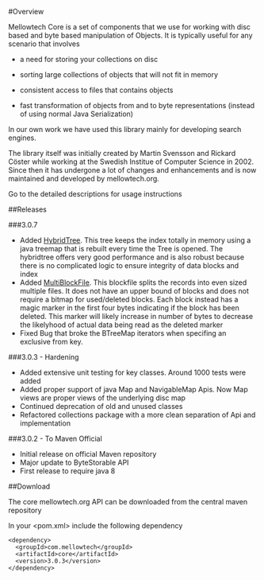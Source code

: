 #Overview

Mellowtech Core is a set of components that we use for working with disc based
and byte based manipulation of Objects. It is typically useful for any scenario
that involves

* a need for storing your collections on disc

* sorting large collections of objects that will not fit in memory

* consistent access to files that contains objects

* fast transformation of objects from and to byte representations (instead of using normal Java Serialization)

In our own work we have used this library mainly for developing search engines.

The library itself was initially created by Martin Svensson and Rickard Cöster while
working at the Swedish Institue of Computer Science in 2002. Since then it has undergone
a lot of changes and enhancements and is now maintained and developed by mellowtech.org.

Go to the detailed descriptions for usage instructions

##Releases

###3.0.7
* Added [HybridTree](https://github.com/msvens/mellowtech-core/blob/master/src/main/java/org/mellowtech/core/collections/impl/HybridTree.java). This tree
keeps the index totally in memory using a java treemap that is rebuilt every time the Tree is opened. The
hybridtree offers very good performance and is also robust because there is no complicated logic to ensure
integrity of data blocks and index
* Added [MultiBlockFile](https://github.com/msvens/mellowtech-core/blob/master/src/main/java/org/mellowtech/core/io/impl/MultiBlockFile.java). This
blockfile splits the records into even sized multiple files. It does not have an upper bound of blocks and
does not require a bitmap for used/deleted blocks. Each block instead has a magic marker in the first four
bytes indicating if the block has been deleted. This marker will likely increase in number of bytes to decrease
the likelyhood of actual data being read as the deleted marker
* Fixed Bug that broke the BTreeMap iterators when specifing an exclusive from key.

###3.0.3 - Hardening
* Added extensive unit testing for key classes. Around 1000 tests were added
* Added proper support of java Map and NavigableMap Apis. Now Map views are proper views of the underlying disc map
* Continued deprecation of old and unused classes
* Refactored collections package with a more clean separation of Api and implementation

###3.0.2 - To Maven Official
* Initial release on official Maven repository
* Major update to ByteStorable API
* First release to require java 8

##Download

The core mellowtech.org API can be downloaded from the central maven repository


In your <pom.xml> include the following dependency


```
<dependency>
  <groupId>com.mellowtech</groupId>
  <artifactId>core</artifactId>
  <version>3.0.3</version>
</dependency>
```





